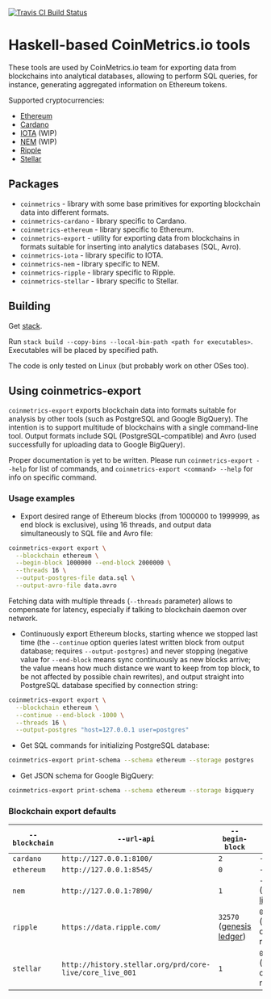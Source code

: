 [![Travis CI Build Status](https://travis-ci.org/coinmetrics-io/haskell-tools.svg?branch=master)](https://travis-ci.org/coinmetrics-io/haskell-tools)

# Haskell-based CoinMetrics.io tools

These tools are used by CoinMetrics.io team for exporting data from blockchains into analytical databases,
allowing to perform SQL queries, for instance, generating aggregated information on Ethereum tokens.

Supported cryptocurrencies:

* [Ethereum](https://www.ethereum.org/)
* [Cardano](https://www.cardanohub.org/)
* [IOTA](https://iota.org/) (WIP)
* [NEM](https://nem.io/) (WIP)
* [Ripple](https://ripple.com/)
* [Stellar](https://www.stellar.org/)

## Packages

* `coinmetrics` - library with some base primitives for exporting blockchain data into different formats.
* `coinmetrics-cardano` - library specific to Cardano.
* `coinmetrics-ethereum` - library specific to Ethereum.
* `coinmetrics-export` - utility for exporting data from blockchains in formats suitable for inserting into analytics databases (SQL, Avro).
* `coinmetrics-iota` - library specific to IOTA.
* `coinmetrics-nem` - library specific to NEM.
* `coinmetrics-ripple` - library specific to Ripple.
* `coinmetrics-stellar` - library specific to Stellar.

## Building

Get [stack](https://docs.haskellstack.org/en/stable/install_and_upgrade/).

Run `stack build --copy-bins --local-bin-path <path for executables>`. Executables will be placed by specified path.

The code is only tested on Linux (but probably work on other OSes too).

## Using coinmetrics-export

`coinmetrics-export` exports blockchain data into formats suitable for analysis by other tools (such as PostgreSQL and Google BigQuery).
The intention is to support multitude of blockchains with a single command-line tool.
Output formats include SQL (PostgreSQL-compatible) and Avro (used successfully for uploading data to Google BigQuery).

Proper documentation is yet to be written. Please run `coinmetrics-export --help` for list of commands, and `coinmetrics-export <command> --help` for info on specific command.

### Usage examples

* Export desired range of Ethereum blocks (from 1000000 to 1999999, as end block is exclusive), using 16 threads, and output data simultaneously to SQL file and Avro file:

```bash
coinmetrics-export export \
  --blockchain ethereum \
  --begin-block 1000000 --end-block 2000000 \
  --threads 16 \
  --output-postgres-file data.sql \
  --output-avro-file data.avro
```
Fetching data with multiple threads (`--threads` parameter) allows to compensate for latency, especially if talking to blockchain daemon over network.

* Continuously export Ethereum blocks, starting whence we stopped last time (the `--continue` option queries latest written block from output database; requires `--output-postgres`) and never stopping (negative value for `--end-block` means sync continuously as new blocks arrive; the value means how much distance we want to keep from top block, to be not affected by possible chain rewrites), and output straight into PostgreSQL database specified by connection string:

```bash
coinmetrics-export export \
  --blockchain ethereum \
  --continue --end-block -1000 \
  --threads 16 \
  --output-postgres "host=127.0.0.1 user=postgres"
```

* Get SQL commands for initializing PostgreSQL database:

```bash
coinmetrics-export print-schema --schema ethereum --storage postgres
```

* Get JSON schema for Google BigQuery:

```bash
coinmetrics-export print-schema --schema ethereum --storage bigquery
```

### Blockchain export defaults

| `--blockchain` | `--url-api` | `--begin-block` | `--end-block` |
|---|---|---|---|
| `cardano` | `http://127.0.0.1:8100/` | `2` | `-1000` |
| `ethereum` | `http://127.0.0.1:8545/` | `0` | `-1000` |
| `nem` | `http://127.0.0.1:7890/` | `1` | `-360` ([rewrite limit](https://nemproject.github.io/#initiating-transactions)) |
| `ripple` | `https://data.ripple.com/` | `32570` ([genesis ledger](https://ripple.com/build/data-api-v2/#genesis-ledger)) | `0` (history data, no rewrites) |
| `stellar` | `http://history.stellar.org/prd/core-live/core_live_001` | `1` | `0` (history data, no rewrites) |
